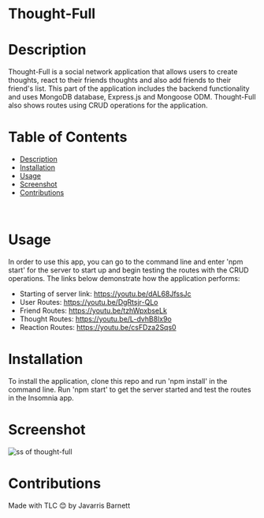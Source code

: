# Thought-Full

# Description

Thought-Full is a social network application that allows users to create thoughts, react to their friends thoughts and also add friends to their friend's list. This part of the application includes the backend functionality and uses MongoDB database, Express.js and Mongoose ODM. Thought-Full also shows routes using CRUD operations for the application.

# Table of Contents

  - [Description](#description)
  - [Installation](#installation)
  - [Usage](#usage)
  - [Screenshot](#screenshot)
  - [Contributions](#contributions)
  <br />
  
  
  # Usage
  
  In order to use this app, you can go to the command line and enter 'npm start' for the server to start up and begin testing the routes with the CRUD operations.
  The links below demonstrate how the application performs:
  
  - Starting of server link: https://youtu.be/dAL68JfssJc
- User Routes: https://youtu.be/DgRtsjr-QLo
- Friend Routes: https://youtu.be/tzhWpxbseLk
- Thought Routes: https://youtu.be/L-dvhB8lx9o
- Reaction Routes: https://youtu.be/csFDza2Sqs0

  
  
# Installation

To install the application, clone this repo and run 'npm install' in the command line. Run 'npm start' to get the server started and test the routes in the Insomnia app.

# Screenshot 

![ss of thought-full](https://user-images.githubusercontent.com/89273544/154841019-f6cfc30f-5567-49c9-9e20-1ae00f42c206.png)

# Contributions

Made with TLC 😊 by Javarris Barnett
